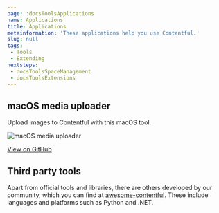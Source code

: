 ```yaml
---
page: :docsToolsApplications
name: Applications
title: Applications
metainformation: 'These applications help you use Contentful.'
slug: null
tags:
 - Tools
 - Extending
nextsteps:
 - docsToolsSpaceManagement
 - docsToolsExtensions
---
```


## macOS media uploader

Upload images to Contentful with this macOS tool.

![macOS media uploader](https://images.contentful.com/tz3n7fnw4ujc/4kQwOdAZksQi8s6yuM8aq2/d3c99346b5ffc5b586f324ead59dd3e9/macos-media-uploader.png)

[View on GitHub](https://github.com/contentful/image-uploader-app)

## Third party tools

Apart from official tools and libraries, there are others developed by our community, which you can find at [awesome-contentful](https://github.com/contentful-labs/awesome-contentful). These include languages and platforms such as Python and .NET.
